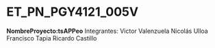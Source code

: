 # ET_PN_PGY4121_005V

**NombreProyecto:tsAPPeo**
Integrantes:
Victor Valenzuela
Nicolás Ulloa
Francisco Tapia
Ricardo Castillo 
